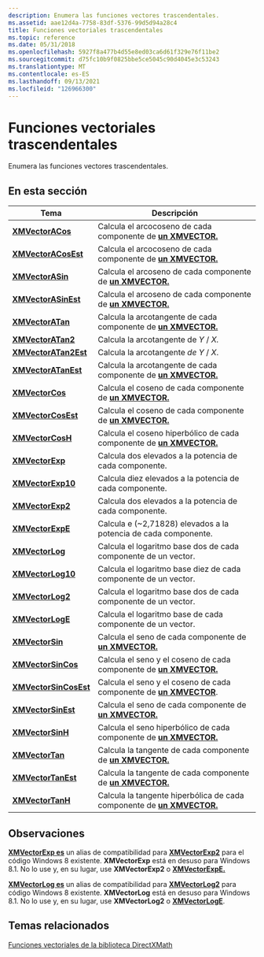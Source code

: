 ```yaml
---
description: Enumera las funciones vectores trascendentales.
ms.assetid: aae12d4a-7758-83df-5376-99d5d94a28c4
title: Funciones vectoriales trascendentales
ms.topic: reference
ms.date: 05/31/2018
ms.openlocfilehash: 5927f8a477b4d55e8ed03ca6d61f329e76f11be2
ms.sourcegitcommit: d75fc10b9f0825bbe5ce5045c90d4045e3c53243
ms.translationtype: MT
ms.contentlocale: es-ES
ms.lasthandoff: 09/13/2021
ms.locfileid: "126966300"
---
```

# <a name="transcendental-vector-functions"></a>Funciones vectoriales trascendentales

Enumera las funciones vectores trascendentales.

## <a name="in-this-section"></a>En esta sección



| Tema                                                     | Descripción                                                                                                |
|-----------------------------------------------------------|------------------------------------------------------------------------------------------------------------|
| [**XMVectorACos**](/windows/win32/api/directxmath/nf-directxmath-xmvectoracos)<br/>           | Calcula el arcocoseno de cada componente de [**un XMVECTOR.**](xmvector-data-type.md)<br/>          |
| [**XMVectorACosEst**](/windows/win32/api/directxmath/nf-directxmath-xmvectoracosest)<br/>     | Calcula el arcocoseno de cada componente de [**un XMVECTOR.**](xmvector-data-type.md)<br/>         |
| [**XMVectorASin**](/windows/win32/api/directxmath/nf-directxmath-xmvectorasin)<br/>           | Calcula el arcoseno de cada componente de [**un XMVECTOR.**](xmvector-data-type.md)<br/>            |
| [**XMVectorASinEst**](/windows/win32/api/directxmath/nf-directxmath-xmvectorasinest)<br/>     | Calcula el arcoseno de cada componente de [**un XMVECTOR.**](xmvector-data-type.md)<br/>           |
| [**XMVectorATan**](/windows/win32/api/directxmath/nf-directxmath-xmvectoratan)<br/>           | Calcula la arcotangente de cada componente de [**un XMVECTOR.**](xmvector-data-type.md)<br/>         |
| [**XMVectorATan2**](/windows/win32/api/directxmath/nf-directxmath-xmvectoratan2)<br/>         | Calcula la arcotangente de *Y* / *X.*<br/>                                                             |
| [**XMVectorATan2Est**](/windows/win32/api/directxmath/nf-directxmath-xmvectoratan2est)<br/>   | Calcula la arcotangente *de Y* / *X*.<br/>                                                            |
| [**XMVectorATanEst**](/windows/win32/api/directxmath/nf-directxmath-xmvectoratanest)<br/>     | Calcula la arcotangente de cada componente de [**un XMVECTOR.**](xmvector-data-type.md)<br/>        |
| [**XMVectorCos**](/windows/win32/api/directxmath/nf-directxmath-xmvectorcos)<br/>             | Calcula el coseno de cada componente de [**un XMVECTOR.**](xmvector-data-type.md)<br/>             |
| [**XMVectorCosEst**](/windows/win32/api/directxmath/nf-directxmath-xmvectorcosest)<br/>       | Calcula el coseno de cada componente de [**un XMVECTOR.**](xmvector-data-type.md)<br/>            |
| [**XMVectorCosH**](/windows/win32/api/directxmath/nf-directxmath-xmvectorcosh)<br/>           | Calcula el coseno hiperbólico de cada componente de [**un XMVECTOR.**](xmvector-data-type.md)<br/>  |
| [**XMVectorExp**](/windows/win32/api/directxmath/nf-directxmath-xmvectorexp)<br/>             | Calcula dos elevados a la potencia de cada componente.<br/>                                            |
| [**XMVectorExp10**](/windows/win32/api/directxmath/nf-directxmath-xmvectorexp10)<br/>         | Calcula diez elevados a la potencia de cada componente.<br/>                                            |
| [**XMVectorExp2**](/windows/win32/api/directxmath/nf-directxmath-xmvectorexp2)<br/>           | Calcula dos elevados a la potencia de cada componente.<br/>                                            |
| [**XMVectorExpE**](/windows/win32/api/directxmath/nf-directxmath-xmvectorexpe)<br/>           | Calcula e (~2,71828) elevados a la potencia de cada componente.<br/>                                   |
| [**XMVectorLog**](/windows/win32/api/directxmath/nf-directxmath-xmvectorlog)<br/>             | Calcula el logaritmo base dos de cada componente de un vector.<br/>                                  |
| [**XMVectorLog10**](/windows/win32/api/directxmath/nf-directxmath-xmvectorlog10)<br/>         | Calcula el logaritmo base diez de cada componente de un vector.<br/>                                  |
| [**XMVectorLog2**](/windows/win32/api/directxmath/nf-directxmath-xmvectorlog2)<br/>           | Calcula el logaritmo base dos de cada componente de un vector.<br/>                                  |
| [**XMVectorLogE**](/windows/win32/api/directxmath/nf-directxmath-xmvectorloge)<br/>           | Calcula el logaritmo base de cada componente de un vector.<br/>                                    |
| [**XMVectorSin**](/windows/win32/api/directxmath/nf-directxmath-xmvectorsin)<br/>             | Calcula el seno de cada componente de [**un XMVECTOR.**](xmvector-data-type.md)<br/>               |
| [**XMVectorSinCos**](/windows/win32/api/directxmath/nf-directxmath-xmvectorsincos)<br/>       | Calcula el seno y el coseno de cada componente de [**un XMVECTOR.**](xmvector-data-type.md)<br/>    |
| [**XMVectorSinCosEst**](/windows/win32/api/directxmath/nf-directxmath-xmvectorsincosest)<br/> | Calcula el seno y el coseno de cada componente de [**un XMVECTOR**](xmvector-data-type.md).<br/>   |
| [**XMVectorSinEst**](/windows/win32/api/directxmath/nf-directxmath-xmvectorsinest)<br/>       | Calcula el seno de cada componente de [**un XMVECTOR.**](xmvector-data-type.md)<br/>              |
| [**XMVectorSinH**](/windows/win32/api/directxmath/nf-directxmath-xmvectorsinh)<br/>           | Calcula el seno hiperbólico de cada componente de [**un XMVECTOR.**](xmvector-data-type.md)<br/>    |
| [**XMVectorTan**](/windows/win32/api/directxmath/nf-directxmath-xmvectortan)<br/>             | Calcula la tangente de cada componente de [**un XMVECTOR.**](xmvector-data-type.md)<br/>            |
| [**XMVectorTanEst**](/windows/win32/api/directxmath/nf-directxmath-xmvectortanest)<br/>       | Calcula la tangente de cada componente de [**un XMVECTOR.**](xmvector-data-type.md)<br/>           |
| [**XMVectorTanH**](/windows/win32/api/directxmath/nf-directxmath-xmvectortanh)<br/>           | Calcula la tangente hiperbólica de cada componente de [**un XMVECTOR.**](xmvector-data-type.md)<br/> |



 

## <a name="remarks"></a>Observaciones

[**XMVectorExp es**](/windows/win32/api/directxmath/nf-directxmath-xmvectorexp) un alias de compatibilidad para [**XMVectorExp2**](/windows/win32/api/directxmath/nf-directxmath-xmvectorexp2) para el código Windows 8 existente. **XMVectorExp** está en desuso para Windows 8.1. No lo use y, en su lugar, use **XMVectorExp2** o [**XMVectorExpE.**](/windows/win32/api/directxmath/nf-directxmath-xmvectorexpe)

[**XMVectorLog es**](/windows/win32/api/directxmath/nf-directxmath-xmvectorlog) un alias de compatibilidad para [**XMVectorLog2**](/windows/win32/api/directxmath/nf-directxmath-xmvectorlog2) para código Windows 8 existente. **XMVectorLog** está en desuso para Windows 8.1. No lo use y, en su lugar, use **XMVectorLog2** o [**XMVectorLogE**](/windows/win32/api/directxmath/nf-directxmath-xmvectorloge).

## <a name="related-topics"></a>Temas relacionados

<dl> <dt>

[Funciones vectoriales de la biblioteca DirectXMath](ovw-xnamath-reference-functions-vector.md)
</dt> </dl>

 

 
